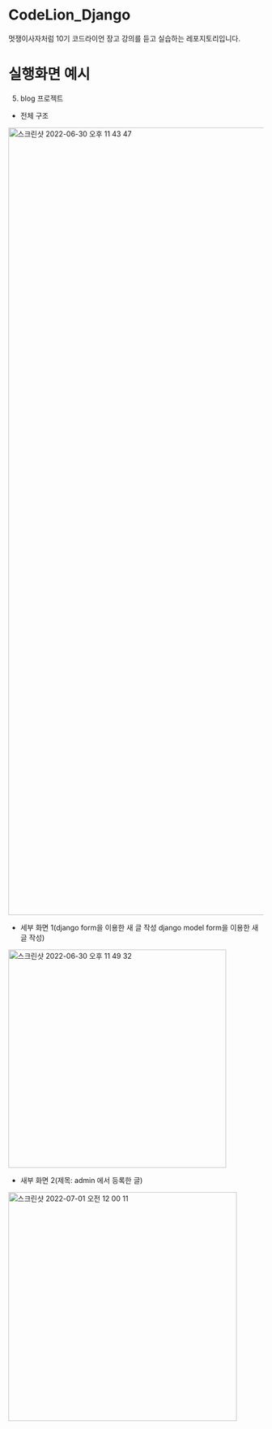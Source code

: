 # CodeLion_Django
멋쟁이사자처럼 10기 코드라이언 장고 강의를 듣고 실습하는 레포지토리입니다.


# 실행화면 예시
5. blog 프로젝트
- 전체 구조
<img width="1552" alt="스크린샷 2022-06-30 오후 11 43 47" src="https://user-images.githubusercontent.com/71822139/176707498-8ebf9334-7921-4b17-9014-1c7292b25cdf.png">

- 세부 화면 1(django form을 이용한 새 글 작성 django model form을 이용한 새 글 작성)
<img width="430" alt="스크린샷 2022-06-30 오후 11 49 32" src="https://user-images.githubusercontent.com/71822139/176708056-34747776-0acf-4ede-ad89-eeb7783caec4.png">

- 새부 화면 2(제목: admin 에서 등록한 글)
<img width="451" alt="스크린샷 2022-07-01 오전 12 00 11" src="https://user-images.githubusercontent.com/71822139/176710493-b9975a55-90b5-4e62-a21f-790e4324166f.png">
